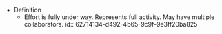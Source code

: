 - Definition
	- Effort is fully under way. Represents full activity. May have multiple collaborators.
	  id:: 62714134-d492-4b65-9c9f-9e3ff20ba825